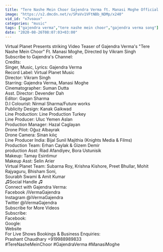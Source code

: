 ```yaml
---
title: "Tere Nashe Mein Choor Gajendra Verma ft. Manasi Moghe Official Teaser"
image: "https://s2.dmcdn.net/v/SPaVv1VFtNBb_NDMp/x240"
vid_id: "x7voaux"
categories: "music"
tags: ["gajendra verma","tere nashe mein choor","gajendra verma song"]
date: "2020-08-26T08:07:03+03:00"
---
```

Virtual Planet Presents striking Video Teaser of Gajendra Verma's &quot;Tere Nashe Mein Choor&quot; Ft. Manasi Moghe, Directed by Vikram Singh  <br>Subscribe to Gajendra's Channel:   <br>Credits:  <br>Singer, Music, Lyrics: Gajendra Verma  <br>Record Label: Virtual Planet Music  <br>Director: Vikram Singh        <br>Starring:  Gajendra Verma, Manasi Moghe      <br>Cinematographer: Suman Dutta         <br>Asst. Director: Devender Dah         <br>Editor: Gagan Sharma  <br>D.I Colourist: Nirmal Sharma/Future works         <br>Publicity Design: Kanak Gaikwad     <br>Line  Production: Line Production Turkey      <br>Line Producer: Uluc Yemen Aslan  <br>Production Manager: Hazal Caglayan       <br>Drone Pilot: Oğuz Albayrak          <br>Drone Camera: Sinan kılıç  <br>Line Producer India: Bijal Sunil Majithia (Knights Media &amp; Films)       <br>Production Team: Erhan Caylak &amp; Gizem Demir  <br>production Asst: Riad Afandiyev, Bora Ustunisik         <br>Makeup: Tamay Esintimur          <br>Makeup Asst: Selin Arier  <br>Virtual Planet Team: Subarna  Roy, Krishna Kishore, Preet Bhullar, Mohit Rajyaguru, Bhisham Soni,  <br>Sourabh Swami &amp; Amit  Kumar  <br>♫Social Handle ♫  <br>Connect with Gajendra Verma:  <br>Facebook /iVermaGajendra  <br>Instagram @iVermaGajendra  <br>Twitter @iVermaGajendra  <br>Subscribe for More Videos  <br>Subscribe:   <br>Facebook:   <br>Google:   <br>Website  <br>For Live Shows Bookings &amp; Business Enquiries:   <br>Prashant Chaudhary +919988989833  <br>#TereNasheMeinChoor #GajendraVerma #ManasiMoghe
